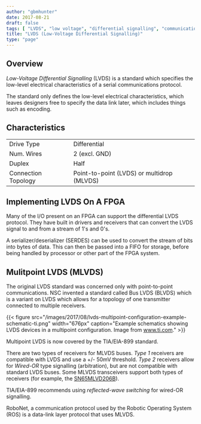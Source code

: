 ```yaml
---
author: "gbmhunter"
date: 2017-08-21
draft: false
tags: [ "LVDS", "low voltage", "differential signalling", "communication protocol", "FPGA", "multipoint" ]
title: "LVDS (Low-Voltage Differential Signalling)"
type: "page"
---
```


## Overview

_Low-Voltage Differential Signalling_ (LVDS) is a standard which specifies the low-level electrical characteristics of a serial communications protocol.

The standard only defines the low-level electrical characteristics, which leaves designers free to specify the data link later, which includes things such as encoding.

## Characteristics

<table>
    <tbody>
        <tr>
            <td>Drive Type</td>
            <td>Differential</td>
        </tr>
        <tr>
            <td>Num. Wires</td>
            <td>2 (excl. GND)</td>
        </tr>
        <tr>
            <td>Duplex</td>
            <td>Half</td>
        </tr>
        <tr>
            <td>Connection Topology</td>
            <td>Point-to-point (LVDS) or multidrop (MLVDS)</td>
        </tr>
    </tbody>
</table>

## Implementing LVDS On A FPGA

Many of the I/O present on an FPGA can support the differential LVDS protocol. They have built in drivers and receivers that can convert the LVDS signal to and from a stream of 1's and 0's.

A serializer/deserializer (SERDES) can be used to convert the stream of bits into bytes of data. This can then be passed into a FIFO for storage, before being handled by processor or other part of the FPGA system.

## Mulitpoint LVDS (MLVDS)

The original LVDS standard was concerned only with point-to-point communications. NSC invented a standard called Bus LVDS (BLVDS) which is a variant on LVDS which allows for a topology of one transmitter connected to multiple receivers.

{{< figure src="/images/2017/08/lvds-multipoint-configuration-example-schematic-ti.png" width="676px" caption="Example schematics showing LVDS devices in a multipoint configuration. Image from www.ti.com."  >}}

Multipoint LVDS is now covered by the TIA/EIA-899 standard.

There are two types of receivers for MLVDS buses. _Type 1_ receivers are compatible with LVDS and use a +/- 50mV threshold. _Type 2_ receivers allow for _Wired-OR_ type signalling (arbitration), but are not compatible with standard LVDS buses. Some MLVDS transceivers support both types of receivers (for example, the [SN65MLVD206B](http://www.ti.com/product/SN65MLVD206B)).

TIA/EIA-899 recommends using _reflected-wave switching_ for wired-OR signalling.

RoboNet, a communication protocol used by the Robotic Operating System (ROS) is a data-link layer protocol that uses MLVDS.
